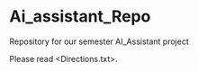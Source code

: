 # Ai_assistant_Repo
Repository for our semester AI_Assistant project 

Please read <Directions.txt>.
